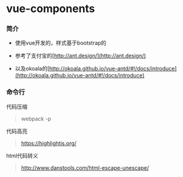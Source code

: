 # vue-components

### 简介

* 使用vue开发的，样式基于bootstrap的

* 参考了支付宝的[http://ant.design/](http://ant.design/)

* 以及okoala的[http://okoala.github.io/vue-antd/#!/docs/introduce](http://okoala.github.io/vue-antd/#!/docs/introduce)

### 命令行

代码压缩

> webpack -p

代码高亮

> https://highlightjs.org/

html代码转义

> http://www.danstools.com/html-escape-unescape/
